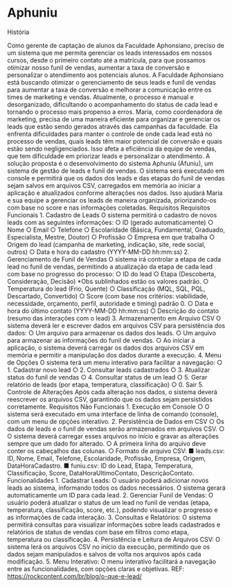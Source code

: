 # Aphuniu

História

Como gerente de captação de alunos da Faculdade Aphonsiano, preciso de um sistema
que me permita gerenciar os leads interessados em nossos cursos, desde o primeiro contato
até a matrícula, para que possamos otimizar nosso funil de vendas, aumentar a taxa de
conversão e personalizar o atendimento aos potenciais alunos.
A Faculdade Aphonsiano está buscando otimizar o gerenciamento de seus leads e funil
de vendas para aumentar a taxa de conversão e melhorar a comunicação entre os times de
marketing e vendas. Atualmente, o processo é manual e desorganizado, dificultando o
acompanhamento do status de cada lead e tornando o processo mais propenso a erros.
Maria, como coordenadora de marketing, precisa de uma maneira eficiente para
organizar e gerenciar os leads que estão sendo gerados através das campanhas da faculdade.
Ela enfrenta dificuldades para manter o controle de onde cada lead está no processo de
vendas, quais leads têm maior potencial de conversão e quais estão sendo negligenciados.
Isso afeta a eficiência da equipe de vendas, que tem dificuldade em priorizar leads e
personalizar o atendimento.
A solução proposta é o desenvolvimento do sistema Aphuniu (Áfuniu), um sistema de
gestão de leads e funil de vendas. O sistema será executado em console e permitirá que os
dados dos leads e das etapas do funil de vendas sejam salvos em arquivos CSV, carregados
em memória ao iniciar a aplicação e atualizados conforme alterações nos dados. Isso ajudará
Maria e sua equipe a gerenciar os leads de maneira organizada, priorizando-os com base no
score e nas informações coletadas.
Requisitos
Requisitos Funcionais
    1. Cadastro de Leads
O sistema permitirá o cadastro de novos leads com as seguintes informações:
○ ID (gerado automaticamente)
○ Nome
○ Email
○ Telefone
○ Escolaridade (Básica, Fundamental, Graduado, Especialista, Mestre, Doutor)
○ Profissão
○ Empresa em que trabalha
○ Origem do lead (campanha de marketing, indicação, site, rede social, outros)
○ Data e hora do cadastro (YYYY-MM-DD hh:mm:ss)
    2. Gerenciamento de Funil de Vendas
O sistema irá controlar a etapa de cada lead no funil de vendas, permitindo a
atualização da etapa de cada lead com base no progresso do processo:
○ ID do lead
○ Etapa (Descoberta, Consideração, Decisão) *Obs sublinhados estão os valores
padrão.
○ Temperatura do lead (Frio, Quente)
○ Classificação (MQL, SQL, PQL, Descartado, Convertido)
○ Score (com base nos critérios: viabilidade, necessidade, orçamento, perfil,
autoridade e timing) padrão 0.
○ Data e hora do último contato (YYYY-MM-DD hh:mm:ss)
○ Descrição do contato (resumo das interações com o lead)
    3. Armazenamento em Arquivo CSV
O sistema deverá ler e escrever dados em arquivos CSV para persistência dos dados:
○ Um arquivo para armazenar os dados dos leads.
○ Um arquivo para armazenar as informações do funil de vendas.
○ Ao iniciar a aplicação, o sistema deverá carregar os dados dos arquivos CSV
em memória e permitir a manipulação dos dados durante a execução.
    4. Menu de Opções
O sistema terá um menu interativo para facilitar a navegação:
○ 1. Cadastrar novo lead
○ 2. Consultar leads cadastrados
○ 3. Atualizar status do funil de vendas
○ 4. Consultar status de um lead
○ 5. Gerar relatório de leads (por etapa, temperatura, classificação)
○ 0. Sair
    5. Controle de Alterações
Após cada alteração nos dados, o sistema deverá reescrever os arquivos CSV,
garantindo que os dados sejam persistidos corretamente.
Requisitos Não Funcionais
    1. Execução em Console
○ O sistema será executado em uma interface de linha de comando (console),
com um menu de opções interativo.
    2. Persistência de Dados em CSV
○ Os dados de leads e o funil de vendas serão armazenados em arquivos CSV.
○ O sistema deverá carregar esses arquivos no início e gravar as alterações
sempre que um dado for alterado.
○ A primeira linha do arquivo deve conter os cabeçalhos das colunas.
○ Formato de arquivo CSV:
■ leads.csv: ID, Nome, Email, Telefone, Escolaridade, Profissão, Empresa,
Origem, DataHoraCadastro.
■ funiu.csv: ID do Lead, Etapa, Temperatura, Classificação, Score,
DataHoraUltimoContato, DescriçãoContato.
Funcionalidades
    1. Cadastrar Leads: O usuário poderá adicionar novos leads ao sistema, informando
todos os dados necessários. O sistema gerará automaticamente um ID para cada lead.
    2. Gerenciar Funil de Vendas: O usuário poderá atualizar o status de um lead no funil de
vendas (etapa, temperatura, classificação, score, etc.), podendo visualizar o progresso
e as informações de cada interação.
    3. Consultas e Relatórios: O sistema permitirá consultas para visualizar informações
sobre leads cadastrados e relatórios de status de vendas com base em filtros como
etapa, temperatura ou classificação.
    4. Persistência e Leitura de Arquivos CSV: O sistema lerá os arquivos CSV no início da
execução, permitindo que os dados sejam manipulados e salvos de volta nos arquivos
após cada modificação.
    5. Menu Interativo: O menu interativo facilitará a navegação entre as funcionalidades,
com opções claras e objetivas.
REF: https://rockcontent.com/br/blog/o-que-e-lead/